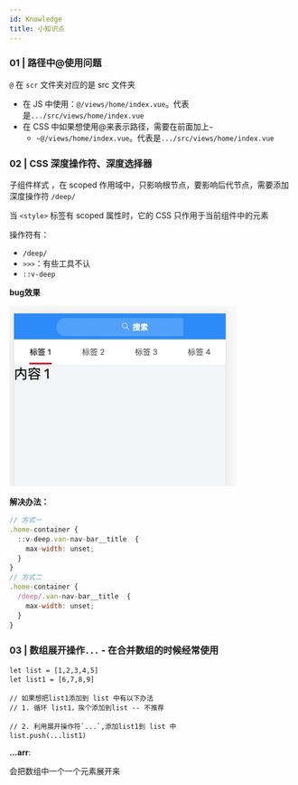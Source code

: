 ```yaml
---
id: Knowledge
title: 小知识点
---
```




### 01 | 路径中@使用问题

`@` 在 `scr` 文件夹对应的是 src 文件夹

- 在 JS 中使用：`@/views/home/index.vue`。代表是`.../src/views/home/index.vue`
- 在 CSS 中如果想使用@来表示路径，需要在前面加上`~`
  - `~@/views/home/index.vue`。代表是`.../src/views/home/index.vue`



### 02 | CSS 深度操作符、深度选择器

子组件样式 ，在 scoped 作用域中，只影响根节点，要影响后代节点，需要添加深度操作符 `/deep/`

当 `<style>` 标签有 scoped 属性时，它的 CSS 只作用于当前组件中的元素

操作符有：

- `/deep/`
- `>>>`：有些工具不认
- `::v-deep`

**bug效果**

 ![css_01](./assets/css_01.jpg)

**解决办法：**

```js
// 方式一
.home-container {
  ::v-deep.van-nav-bar__title  {
    max-width: unset;
  }
}
// 方式二
.home-container {
  /deep/.van-nav-bar__title  {
    max-width: unset;
  }
}
```



### 03 | 数组展开操作`...` - 在合并数组的时候经常使用

```
let list = [1,2,3,4,5]
let list1 = [6,7,8,9]

// 如果想把list1添加到 list 中有以下办法
// 1. 循环 list1，挨个添加到list -- 不推荐

// 2. 利用展开操作符`...`,添加list1到 list 中
list.push(...list1)
```

**...arr**:

会把数组中一个一个元素展开来

